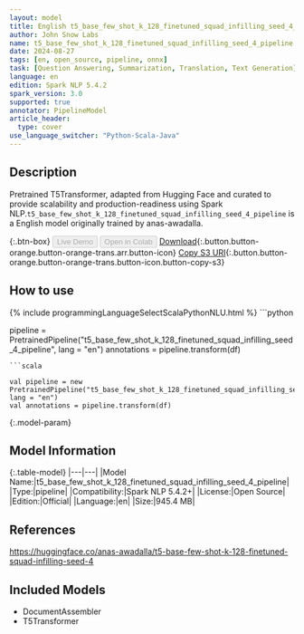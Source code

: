```yaml
---
layout: model
title: English t5_base_few_shot_k_128_finetuned_squad_infilling_seed_4_pipeline pipeline T5Transformer from anas-awadalla
author: John Snow Labs
name: t5_base_few_shot_k_128_finetuned_squad_infilling_seed_4_pipeline
date: 2024-08-27
tags: [en, open_source, pipeline, onnx]
task: [Question Answering, Summarization, Translation, Text Generation]
language: en
edition: Spark NLP 5.4.2
spark_version: 3.0
supported: true
annotator: PipelineModel
article_header:
  type: cover
use_language_switcher: "Python-Scala-Java"
---
```


## Description

Pretrained T5Transformer, adapted from Hugging Face and curated to provide scalability and production-readiness using Spark NLP.`t5_base_few_shot_k_128_finetuned_squad_infilling_seed_4_pipeline` is a English model originally trained by anas-awadalla.

{:.btn-box}
<button class="button button-orange" disabled>Live Demo</button>
<button class="button button-orange" disabled>Open in Colab</button>
[Download](https://s3.amazonaws.com/auxdata.johnsnowlabs.com/public/models/t5_base_few_shot_k_128_finetuned_squad_infilling_seed_4_pipeline_en_5.4.2_3.0_1724720898607.zip){:.button.button-orange.button-orange-trans.arr.button-icon}
[Copy S3 URI](s3://auxdata.johnsnowlabs.com/public/models/t5_base_few_shot_k_128_finetuned_squad_infilling_seed_4_pipeline_en_5.4.2_3.0_1724720898607.zip){:.button.button-orange.button-orange-trans.button-icon.button-copy-s3}

## How to use



<div class="tabs-box" markdown="1">
{% include programmingLanguageSelectScalaPythonNLU.html %}
```python

pipeline = PretrainedPipeline("t5_base_few_shot_k_128_finetuned_squad_infilling_seed_4_pipeline", lang = "en")
annotations =  pipeline.transform(df)   

```
```scala

val pipeline = new PretrainedPipeline("t5_base_few_shot_k_128_finetuned_squad_infilling_seed_4_pipeline", lang = "en")
val annotations = pipeline.transform(df)

```
</div>

{:.model-param}
## Model Information

{:.table-model}
|---|---|
|Model Name:|t5_base_few_shot_k_128_finetuned_squad_infilling_seed_4_pipeline|
|Type:|pipeline|
|Compatibility:|Spark NLP 5.4.2+|
|License:|Open Source|
|Edition:|Official|
|Language:|en|
|Size:|945.4 MB|

## References

https://huggingface.co/anas-awadalla/t5-base-few-shot-k-128-finetuned-squad-infilling-seed-4

## Included Models

- DocumentAssembler
- T5Transformer